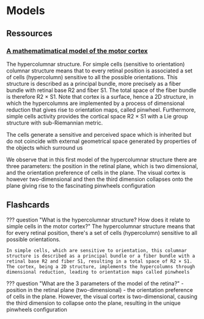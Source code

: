 # Models

## Ressources
### [A mathematimatical model of the motor cortex](https://amslaurea.unibo.it/15002/1/mazzetti_caterina_tesi_magistrale.pdf)

The hypercolumnar structure. For simple cells (sensitive to orientation) columnar structure means that to every retinal position is associated a set of cells (hypercolumn) sensitive to all the possible orientations. This structure is described as a principal bundle, more precisely as a fiber bundle with retinal base R2 and fiber S1. The total space of the fiber bundle is therefore R2 × S1. Note that cortex is a surface, hence a 2D structure, in which the hypercolumns are implemented by a process of dimensional reduction that gives rise to orientation maps, called pinwheel. Furthermore, simple cells activity provides the cortical space R2 × S1 with a Lie group structure with sub-Riemannian metric.

The cells generate a sensitive and perceived space which is inherited but do not coincide with external geometrical space generated by properties of the objects which surround us

We observe that in this first model of the hypercolumnar structure there are three parameters: the position in the retinal plane, which is two dimensional, and the orientation preference of cells in the plane. The visual cortex is however two-dimensional and then the third dimension collapses onto the plane giving rise to the fascinating pinwheels configuration

## Flashcards
??? question "What is the hypercolumnar structure? How does it relate to simple cells in the motor cortex?"
    The hypercolumnar structure means that for every retinal position, there's a set of cells (hypercolumn) sensitive to all possible orientations.

    In simple cells, which are sensitive to orientation, this columnar structure is described as a principal bundle or a fiber bundle with a retinal base R2 and fiber S1, resulting in a total space of R2 × S1. The cortex, being a 2D structure, implements the hypercolumns through dimensional reduction, leading to orientation maps called pinwheels

??? question "What are the 3 parameters of the model of the retina?"
    - position in the retinal plane (two-dimensional)
    - the orientation preference of cells in the plane.
    However, the visual cortex is two-dimensional, causing the third dimension to collapse onto the plane, resulting in the unique pinwheels configuration
